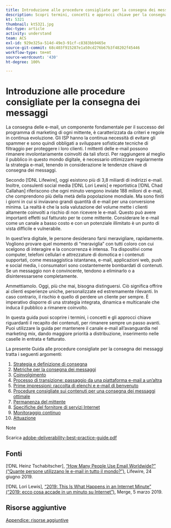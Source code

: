 ```yaml
---
title: Introduzione alle procedure consigliate per la consegna dei messaggi
description: Scopri termini, concetti e approcci chiave per la consegna dei messaggi, al fine di garantire il successo del programma di marketing.
kt: 5321
thumbnail: kt5321.jpg
doc-type: article
activity: understand
team: ACS
exl-id: 929e325a-514d-49e3-91cf-c8383bb9465e
source-git-commit: 68c403f915287e1a50cd276b67b3f48202f45446
workflow-type: tm+mt
source-wordcount: '430'
ht-degree: 100%

---
```


# Introduzione alle procedure consigliate per la consegna dei messaggi

La consegna delle e-mail, un componente fondamentale per il successo del programma di marketing di ogni mittente, è caratterizzata da criteri e regole in continua evoluzione. Gli ISP hanno la continua necessità di evitare gli spammer e sono quindi obbligati a sviluppare sofisticate tecniche di filtraggio per proteggere i loro clienti. I mittenti delle e-mail possono rimanere involontariamente coinvolti da tali sforzi. Per raggiungere al meglio il pubblico in questo mondo digitale, è necessario ottimizzare regolarmente la strategia e-mail, tenendo in considerazione le tendenze chiave di consegna dei messaggi.

Secondo [!DNL Lifewire], oggi esistono più di 3,8 miliardi di indirizzi e-mail. Inoltre, consulenti social media [!DNL Lori Lewis] e reportistica [!DNL Chad Callahan] riferiscono che ogni minuto vengono inviate 188 milioni di e-mail, che comprendono più della metà della popolazione mondiale. Ma sono finiti i giorni in cui si inviavano grandi quantità di e-mail per una conversione minima. La realtà è che la sola valutazione del volume mette i clienti altamente coinvolti a rischio di non ricevere le e-mail. Questo può avere importanti effetti sul fatturato per te come mittente. Considerare le e-mail come un canale a basso costo e con un potenziale illimitato è un punto di vista difficile e vulnerabile.

In quest’era digitale, le persone desiderano farsi meravigliare, rapidamente. Vogliono provare quel momento di “meraviglia” con tutti coloro con cui scelgono di interagire e la concorrenza è intensa. Tra dispositivi come computer, telefoni cellulari e attrezzature di domotica e i contenuti supportati, come messaggistica istantanea, e-mail, applicazioni web, push e social media, i consumatori sono costantemente bombardati di contenuti. Se un messaggio non è convincente, tendono a eliminarlo o a disinteressarsene completamente.

Ammettiamolo. Oggi, più che mai, bisogna distinguersi. Ciò significa offrire ai clienti esperienze uniche, personalizzate ed estremamente rilevanti. In caso contrario, il rischio è quello di perdere un cliente per sempre. È imperativo disporre di una strategia integrata, dinamica e multicanale che induca il pubblico a rimanere coinvolto.

In questa guida puoi scoprire i termini, i concetti e gli approcci chiave riguardanti il recapito dei contenuti, per rimanere sempre un passo avanti. Puoi utilizzare la guida per mantenere il canale e-mail all’avanguardia nel marketing mix, dando maggiore priorità a distribuzione, inserimento nelle caselle in entrata e fatturato.

La presente Guida alle procedure consigliate per la consegna dei messaggi tratta i seguenti argomenti:

1. [Strategia e definizione di consegna](/help/deliverability-strategy-and-definition.md)
2. [Metriche per la consegna dei messaggi](/help/metrics/metrics-overview.md)
3. [Coinvolgimento](/help/engagement.md)
4. [Processo di transizione: passaggio da una piattaforma e-mail a un’altra](/help/transition-process/switching-email-platforms.md)
5. [Prime impressioni: raccolta di elenchi e e-mail di benvenuto](/help/first-impressions/address-collection-and-list-growth.md)
6. [Procedure consigliate sui contenuti per una consegna dei messaggi ottimale](/help/content-best-practices-for-optimal-delivery.md)
7. [Permanenza del mittente](/help/sender-permanence.md)
8. [Specifiche del fornitore di servizi Internet](/help/internet-service-provider-specifics/overview.md)
9. [Monitoraggio continuo](/help/ongoing-monitoring.md)
10. [Attuazione](/help/putting-it-in-practice.md)

>[!NOTE]
>
>Scarica [adobe-deliverability-best-practice-guide.pdf](/help/assets/adobe-deliverability-best-practice-guide.pdf)

## Fonti

[!DNL Heinz Tschabitscher], [“How Many People Use Email Worldwide?” (“Quante persone utilizzano le e-mail in tutto il mondo?”)](https://www.lifewire.com/how-many-email-users-are-there-1171213), Lifewire, 24 giugno 2019.

[!DNL Lori Lewis], [“2019: This Is What Happens in an Internet Minute” (“2019: ecco cosa accade in un minuto su Internet”)](https://www.allaccess.com/merge/archive/29580/2019-this-is-what-happens-in-an-internet-minute), Merge, 5 marzo 2019.

## Risorse aggiuntive

[Appendice: risorse aggiuntive](/help/additional-resources/general-resources.md)
